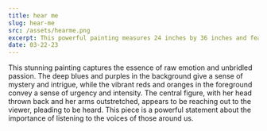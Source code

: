 ```yaml
---
title: hear me
slug: hear-me
src: /assets/hearme.png
excerpt: This powerful painting measures 24 inches by 36 inches and features a central figure with outstretched arms against a background of deep blues and purples.
date: 03-22-23
---
```


This stunning painting captures the essence of raw emotion and unbridled passion. The deep blues and purples in the background give a sense of mystery and intrigue, while the vibrant reds and oranges in the foreground convey a sense of urgency and intensity. The central figure, with her head thrown back and her arms outstretched, appears to be reaching out to the viewer, pleading to be heard. This piece is a powerful statement about the importance of listening to the voices of those around us.
